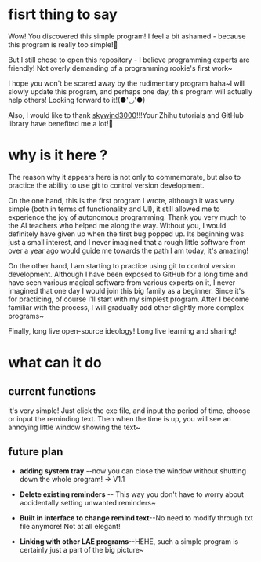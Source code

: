 # fisrt thing to say  
Wow! You discovered this simple program! I feel a bit ashamed - because this program is really too simple!🤣

But I still chose to open this repository - I believe programming experts are friendly! Not overly demanding of a programming rookie's first work~

I hope you won't be scared away by the rudimentary program haha~I will slowly update this program, and perhaps one day, this program will actually help others! Looking forward to it!(●'◡'●)

Also, I would like to thank [skywind3000](https://github.com/skywind3000/PyStand)!!!Your Zhihu tutorials and GitHub library have benefited me a lot!🥳

# why is it here ? 
The reason why it appears here is not only to commemorate, but also to practice the ability to use git to control version development.

On the one hand, this is the first program I wrote, although it was very simple (both in terms of functionality and UI), it still allowed me to experience the joy of autonomous programming. Thank you very much to the AI teachers who helped me along the way. Without you, I would definitely have given up when the first bug popped up. Its beginning was just a small interest, and I never imagined that a rough little software from over a year ago would guide me towards the path I am today, it's amazing!

On the other hand, I am starting to practice using git to control version development. Although I have been exposed to GitHub for a long time and have seen various magical software from various experts on it, I never imagined that one day I would join this big family as a beginner. Since it's for practicing, of course I'll start with my simplest program. After I become familiar with the process, I will gradually add other slightly more complex programs~

Finally, long live open-source ideology! Long live learning and sharing!

# what can it do

## current functions
it's very simple!
Just click the exe file, and input the period of time, choose or input the reminding text. Then when the time is up, you will see an annoying little window showing the text~

## future plan

-  **adding system tray** --now you can close the window without shutting down the whole program! → V1.1

- **Delete existing reminders** -- This way you don't have to worry about accidentally setting unwanted reminders~

- **Built in interface to change remind text**--No need to modify through txt file anymore! Not at all elegant!

- **Linking with other LAE programs**--HEHE, such a simple program is certainly just a part of the big picture~

